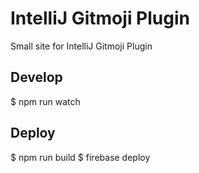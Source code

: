 # IntelliJ Gitmoji Plugin

Small site for IntelliJ Gitmoji Plugin

## Develop

$ npm run watch

## Deploy

$ npm run build
$ firebase deploy
